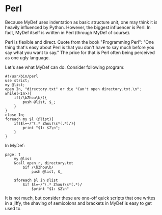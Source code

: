 # Perl

Because MyDef uses indentation as basic structure unit, one may think it is heavily influenced by Python. However, the biggest influencer is Perl. In fact, MyDef itself is written in Perl (through MyDef of course).

Perl is flexible and direct. Quote from the book "Programming Perl": "One thing that's easy about Perl is that you don't have to say much before you say what you want to say." The price for that is Perl often being perceived as one ugly language.

Let's see what MyDef can do. Consider following program:
```
#!/usr/bin/perl
use strict;
my @list;
open In, "directory.txt" or die "Can't open directory.txt.\n";
while(<In>){
    if(/\bZhou\b/){
        push @list, $_;
    }
}
close In;
foreach my $l (@list){
    if($l=~/^(.* Zhou)\s*(.*)/){
        print "$1: $2\n";
    }
}
```

In MyDef:

```
page: t
    my @list
    &call open_r, directory.txt
        $if /\bZhou\b/
            push @list, $_

    $foreach $l in @list
        $if $l=~/^(.* Zhou)\s*(.*)/
            $print "$1: $2\n"
```

It is not much, but consider these are one-off quick scripts that one writes in a jiffy, the shaving of semicolons and brackets in MyDef is easy to get used to.
            
            
            